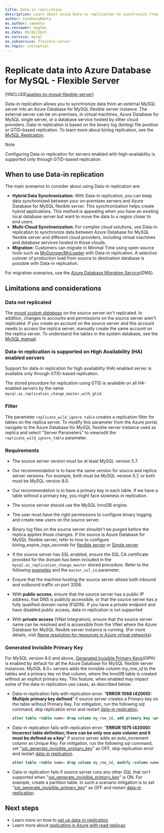 ```yaml
---
title: Data-in replication
description: Learn about using Data-in replication to synchronize from an external server into an Azure Database for MySQL - Flexible Server instance.
author: VandhanaMehta
ms.author: vamehta
ms.reviewer: maghan
ms.date: 05/02/2023
ms.service: mysql
ms.subservice: flexible-server
ms.topic: conceptual
---
```


# Replicate data into Azure Database for MySQL - Flexible Server

[!INCLUDE[applies-to-mysql-flexible-server](../includes/applies-to-mysql-flexible-server.md)]

Data-in replication allows you to synchronize data from an external MySQL server into an Azure Database for MySQL flexible server instance. The external server can be on-premises, in virtual machines, Azure Database for MySQL single server, or a database service hosted by other cloud providers. Data-in replication is based on the binary log (binlog) file position or GTID-based replication. To learn more about binlog replication, see the [MySQL Replication](https://dev.mysql.com/doc/refman/5.7/en/replication-configuration.html).

> [!NOTE]  
> Configuring Data-in replication for servers enabled with high-availability is supported only through GTID-based replication.

## When to use Data-in replication

The main scenarios to consider about using Data-in replication are:

- **Hybrid Data Synchronization:** With Data-in replication, you can keep data synchronized between your on-premises servers and Azure Database for MySQL flexible server. This synchronization helps create hybrid applications. This method is appealing when you have an existing local database server but want to move the data to a region closer to end users.
- **Multi-Cloud Synchronization:** For complex cloud solutions, use Data-in replication to synchronize data between Azure Database for MySQL flexible server and different cloud providers, including virtual machines and database services hosted in those clouds.
- **Migration:** Customers can migrate in Minimal Time using open-source tools such as [MyDumper/MyLoader](https://centminmod.com/mydumper.html) with Data-in replication. A selective cutover of production load from source to destination database is possible with Data-in replication.

For migration scenarios, use the [Azure Database Migration Service](https://azure.microsoft.com/services/database-migration/)(DMS).

## Limitations and considerations

### Data not replicated

The [*mysql system database*](https://dev.mysql.com/doc/refman/5.7/en/system-schema.html) on the source server isn't replicated. In addition, changes to accounts and permissions on the source server aren't replicated. If you create an account on the source server and this account needs to access the replica server, manually create the same account on the replica server. To understand the tables in the system database, see the [MySQL manual](https://dev.mysql.com/doc/refman/5.7/en/system-schema.html).

### Data-in replication is supported on High Availability (HA) enabled servers

Support for data-in replication for high availability (HA) enabled server is available only through GTID-based replication.

The stored procedure for replication using GTID is available on all HA-enabled servers by the name `mysql.az_replication_change_master_with_gtid`.

### Filter

The parameter `replicate_wild_ignore_table` creates a replication filter for tables on the replica server. To modify this parameter from the Azure portal, navigate to the Azure Database for MySQL flexible server instance used as replica and select "Server Parameters" to view/edit the `replicate_wild_ignore_table` parameter.

### Requirements

- The source server version must be at least MySQL version 5.7.
- Our recommendation is to have the same version for source and replica server versions. For example, both must be MySQL version 5.7, or both must be MySQL version 8.0.
- Our recommendation is to have a primary key in each table. If we have a table without a primary key, you might face slowness in replication.
- The source server should use the MySQL InnoDB engine.
- The user must have the right permissions to configure binary logging and create new users on the source server.
- Binary log files on the source server shouldn't be purged before the replica applies those changes. If the source is Azure Database for MySQL flexible server, refer to how to configure binlog_expire_logs_seconds for [flexible server](./concepts-server-parameters.md#binlog_expire_logs_seconds) or [Single server](../concepts-server-parameters.md#binlog_expire_logs_seconds)
- If the source server has SSL enabled, ensure the SSL CA certificate provided for the domain has been included in the `mysql.az_replication_change_master` stored procedure. Refer to the following [examples](./how-to-data-in-replication.md#link-source-and-replica-servers-to-start-data-in-replication) and the `master_ssl_ca` parameter.
- Ensure that the machine hosting the source server allows both inbound and outbound traffic on port 3306.
- With **public access**, ensure that the source server has a public IP address, that DNS is publicly accessible, or that the source server has a fully qualified domain name (FQDN). If you have a private endpoint and have disabled public access, data-in replication is not supported

- With **private access** (VNet Integration), ensure that the source server name can be resolved and is accessible from the VNet where the Azure Database for MySQL flexible server instance is running. (For more details, visit [Name resolution for resources in Azure virtual networks](../../virtual-network/virtual-networks-name-resolution-for-vms-and-role-instances.md)).

### Generated Invisible Primary Key

For MySQL version 8.0 and above, [Generated Invisible Primary Keys](https://dev.mysql.com/doc/refman/8.0/en/create-table-gipks.html)(GIPK) is enabled by default for all the Azure Database for MySQL flexible server instances. MySQL 8.0+ servers adds the invisible column *my_row_id* to the tables and a primary key on that column, where the InnoDB table is created without an explicit primary key. This feature, when enabled may impact some of the data-in replication use cases, as described below:

- Data-in replication fails with replication error: “**ERROR 1068 (42000): Multiple primary key defined**” if source server creates a Primary key on the table without Primary Key. For mitigation, run the following sql command, skip replication error and restart [data-in replication](how-to-data-in-replication.md). 

   ```sql
   alter table <table name> drop column my_row_id, add primary key <primary key name>(<column name>);
   ```

- Data-in replication fails with replication error: "**ERROR 1075 (42000): Incorrect table definition; there can be only one auto column and it must be defined as a key**" if source server adds an auto_increment column as Unique Key. For mitigation, run the following sql command, set "[sql_generate_invisible_primary_key](https://dev.mysql.com/doc/refman/8.0/en/server-system-variables.html#sysvar_sql_generate_invisible_primary_key)" as OFF, skip replication error and restart [data-in replication](how-to-data-in-replication.md).
   ```sql
   alter table <table name> drop column my_row_id, modify <column name> int auto_increment;
   ```

- Data-in replication fails if source server runs any other SQL that isn't supported when "[sql_generate_invisible_primary_key](https://dev.mysql.com/doc/refman/8.0/en/server-system-variables.html#sysvar_sql_generate_invisible_primary_key)" is ON. For example, create a partition table. In such a scenario mitigation is to set "[sql_generate_invisible_primary_key](https://dev.mysql.com/doc/refman/8.0/en/server-system-variables.html#sysvar_sql_generate_invisible_primary_key)" as OFF and restart [data-in replication](how-to-data-in-replication.md). 

## Next steps

- Learn more on how to [set up data-in replication](how-to-data-in-replication.md)
- Learn more about [replicating in Azure with read replicas](concepts-read-replicas.md)
